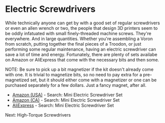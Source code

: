# Electric Screwdrivers

While technically anyone can get by with a good set of regular screwdrivers or even an allen wrench or two, the people that design 3D printers seem to be oddly infatuated with small finely-threaded machine screws. They're everywhere. And in large quantities. 
Whether you're assembling a Voron from scratch, putting together the final pieces of a Troodon, or just performing some regular maintenance, having an electric screwdriver can save a lot of time and energy. 
Fortunately, there are plenty of sets availabe on Amazon or AliExpress that come with the necessary bits and then some. 

NOTE: Be sure to pick up a bit magnetizer if the kit doesn't already come with one. It is trivial to magnetize bits, so no need to pay extra for a pre-magnetized set, but it should either come with a magnetizer or one can be purchased separately for a few dollars. Just a fancy magnet, after all.

- [Amazon (USA)](https://www.amazon.com/s?k=mini+electric+screwdriver+set) - Search: Mini Electric Screwdriver Set
- [Amazon (CA)](https://www.amazon.ca/s?k=mini+electric+screwdriver+set) - Search: Mini Electric Screwdriver Set
- [AliExpress](https://www.aliexpress.us/w/wholesale-mini-electric-screwdriver-set.html) - Search: Mini Electric Screwdriver Set

Next: High-Torque Screwdrivers
